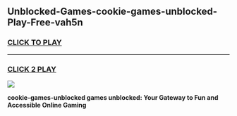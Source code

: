 
## Unblocked-Games-cookie-games-unblocked-Play-Free-vah5n
<h3>
<a href="https://premium76.site?title=cookie-games-unblocked&ref=18A">CLICK TO PLAY</a></h3>
<hr>

<h3>
<a href="https://premium76.site?title=cookie-games-unblocked&ref=18A">CLICK 2 PLAY</a>
  
</h3>

<a href="https://premium76.site?title=cookie-games-unblocked&ref=18A"><img src="https://clearcache.store/games.png"></a>


**cookie-games-unblocked games unblocked: Your Gateway to Fun and Accessible Online Gaming**
